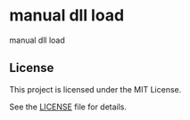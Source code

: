 # manual dll load
manual dll load

## License
This project is licensed under the MIT License.

See the [LICENSE](https://github.com/shuichiro-endo/manual-dll-load/blob/main/LICENSE) file for details.

